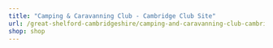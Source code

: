 ```yaml
---
title: "Camping & Caravanning Club - Cambridge Club Site"
url: /great-shelford-cambridgeshire/camping-and-caravanning-club-cambridge-club-site/
shop: shop
---
```

